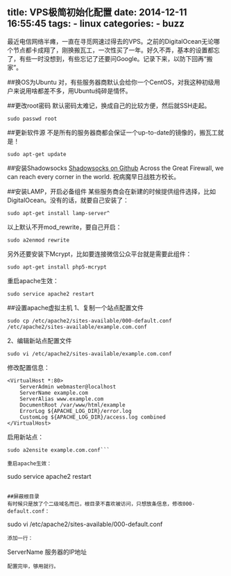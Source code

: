 title: VPS极简初始化配置
date: 2014-12-11 16:55:45
tags:
    - linux
categories:
    - buzz
---
最近电信网络半瘫，一直在寻觅网速过得去的VPS。之前的DigitalOcean无论哪个节点都卡成翔了，刚换搬瓦工，一次性买了一年。好久不弄，基本的设置都忘了，有些一时没想到，有些忘记了还要问Google。记录下来，以防下回再“搬家”。
<!-- more -->
##换OS为Ubuntu
对，有些服务器商默认会给你一个CentOS，对我这种初级用户来说用啥都差不多，用Ubuntu纯碎是情怀。

##更改root密码
默认密码太难记，换成自己的比较方便，然后就SSH走起。
```
sudo passwd root
```

##更新软件源
不是所有的服务器商都会保证一个up-to-date的镜像的，搬瓦工就是！
```
sudo apt-get update
```

##安装Shadowsocks
[Shadowsocks on Github](https://github.com/clowwindy/shadowsocks)
Across the Great Firewall, we can reach every corner in the world.
祝病魔早日战胜方校长。

##安装LAMP，开启必备组件
某些服务商会在新建的时候提供组件选择，比如DigitalOcean。没有的话，就要自己安装了：
```
sudo apt-get install lamp-server^
```
以上默认不开mod_rewrite，要自己开启：
```
sudo a2enmod rewrite
```
另外还要安装下Mcrypt，比如要连接微信公众平台就是需要此组件：
```
sudo apt-get install php5-mcrypt
```
重启apache生效：
```
sudo service apache2 restart
```

##设置apache虚拟主机
1、复制一个站点配置文件
```
sudo cp /etc/apache2/sites-available/000-default.conf /etc/apache2/sites-available/example.com.conf
```
2、编辑新站点配置文件
```
sudo vi /etc/apache2/sites-available/example.com.conf
```
修改配置信息：
```
<VirtualHost *:80>
    ServerAdmin webmaster@localhost
    ServerName example.com
    ServerAlias www.example.com
    DocumentRoot /var/www/html/example
    ErrorLog ${APACHE_LOG_DIR}/error.log
    CustomLog ${APACHE_LOG_DIR}/access.log combined
</VirtualHost>
```
启用新站点：
```
sudo a2ensite example.com.conf```

重启apache生效：
```
sudo service apache2 restart
```

##屏蔽根目录
有时候只是放了个二级域名而已，根目录不喜欢被访问，只想放条信息，修改000-default.conf：
```
sudo vi /etc/apache2/sites-available/000-default.conf
```
添加一行：
```
ServerName 服务器的IP地址
```
配置完毕，够用就行。

